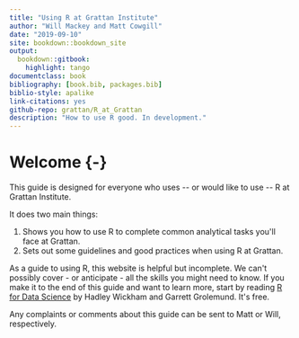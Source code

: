 ```yaml
--- 
title: "Using R at Grattan Institute"
author: "Will Mackey and Matt Cowgill"
date: "2019-09-10"
site: bookdown::bookdown_site
output: 
  bookdown::gitbook:
    highlight: tango
documentclass: book
bibliography: [book.bib, packages.bib]
biblio-style: apalike
link-citations: yes
github-repo: grattan/R_at_Grattan
description: "How to use R good. In development."
---
```


# Welcome {-}

This guide is designed for everyone who uses -- or would like to use -- R at Grattan Institute. 

It does two main things:

1. Shows you how to use R to complete common analytical tasks you'll face at Grattan.
2. Sets out some guidelines and good practices when using R at Grattan.

As a guide to using R, this website is helpful but incomplete. We can't possibly cover - or anticipate - all the skills you might need to know. If you make it to the end of this guide and want to learn more, start by reading [R for Data Science](https://r4ds.had.co.nz) by Hadley Wickham and Garrett Grolemund. It's free.

Any complaints or comments about this guide can be sent to Matt or Will, respectively. 
